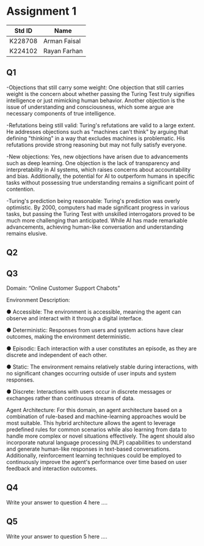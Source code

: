 # Assignment 1
|Std ID|Name|
|------|-|
|K228708|Arman Faisal|
|K224102|Rayan Farhan|

## Q1

-Objections that still carry some weight:
One objection that still carries weight is the concern about whether passing the Turing Test truly signifies intelligence or just mimicking human behavior. Another objection is the issue of understanding and consciousness, which some argue are necessary components of true intelligence.

-Refutations being still valid:
Turing's refutations are valid to a large extent. He addresses objections such as "machines can't think" by arguing that defining "thinking" in a way that excludes machines is problematic. His refutations provide strong reasoning but may not fully satisfy everyone.

-New objections:
Yes, new objections have arisen due to advancements such as deep learning. One objection is the lack of transparency and interpretability in AI systems, which raises concerns about accountability and bias. Additionally, the potential for AI to outperform humans in specific tasks without possessing true understanding remains a significant point of contention.

-Turing's prediction being reasonable:
Turing's prediction was overly optimistic. By 2000, computers had made significant progress in various tasks, but passing the Turing Test with unskilled interrogators proved to be much more challenging than anticipated. While AI has made remarkable advancements, achieving human-like conversation and understanding remains elusive.

## Q2


## Q3

Domain: “Online Customer Support Chabots”

Environment Description:

● Accessible: The environment is accessible, meaning the agent can observe and interact with it through a digital interface.

● Deterministic: Responses from users and system actions have clear outcomes, making the environment deterministic.

● Episodic: Each interaction with a user constitutes an episode, as they are discrete and independent of each other.

● Static: The environment remains relatively stable during interactions, with no significant changes occurring outside of user inputs
and system responses.

● Discrete: Interactions with users occur in discrete messages or exchanges rather than continuous streams of data.

Agent Architecture: 
For this domain, an agent architecture based on a combination of rule-based and machine-learning approaches would be most suitable. This hybrid architecture allows the agent to leverage predefined rules for common scenarios while also learning from data to handle more complex or novel situations effectively. The agent should also incorporate natural language processing (NLP) capabilities to understand and generate human-like responses in text-based conversations. Additionally, reinforcement learning techniques could be employed to continuously improve the agent's performance over time based on user feedback and interaction outcomes.

## Q4
Write your answer to question 4 here ....
## Q5
Write your answer to question 5 here ....

